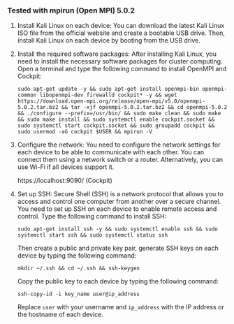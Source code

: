 ### Tested with mpirun (Open MPI) 5.0.2

1. Install Kali Linux on each device: You can download the latest Kali Linux ISO file from the official website and create a bootable USB drive. Then, install Kali Linux on each device by booting from the USB drive.

2. Install the required software packages: After installing Kali Linux, you need to install the necessary software packages for cluster computing. Open a terminal and type the following command to install OpenMPI and Cockpit:

   ```
   sudo apt-get update -y && sudo apt-get install openmpi-bin openmpi-common libopenmpi-dev firewalld cockpit* -y && wget https://download.open-mpi.org/release/open-mpi/v5.0/openmpi-5.0.2.tar.bz2 && tar -xjf openmpi-5.0.2.tar.bz2 && cd openmpi-5.0.2 && ./configure --prefix=/usr/bin/ && sudo make clean && sudo make && sudo make install && sudo systemctl enable cockpit.socket && sudo systemctl start cockpit.socket && sudo groupadd cockpit && sudo usermod -aG cockpit $USER && mpirun -V
   ```

3. Configure the network: You need to configure the network settings for each device to be able to communicate with each other. You can connect them using a network switch or a router. Alternatively, you can use Wi-Fi if all devices support it.

   https://localhost:9090/ (Cockpit)

4. Set up SSH: Secure Shell (SSH) is a network protocol that allows you to access and control one computer from another over a secure channel. You need to set up SSH on each device to enable remote access and control. Type the following command to install SSH:

   ```
   sudo apt-get install ssh -y && sudo systemctl enable ssh && sudo systemctl start ssh && sudo systemctl status ssh
   ```

   Then create a public and private key pair, generate SSH keys on each device by typing the following command:

   ```
   mkdir ~/.ssh && cd ~/.ssh && ssh-keygen
   ```

   Copy the public key to each device by typing the following command:

   ```
   ssh-copy-id -i key_name user@ip_address
   ```

   Replace `user` with your username and `ip_address` with the IP address or the hostname of each device.
